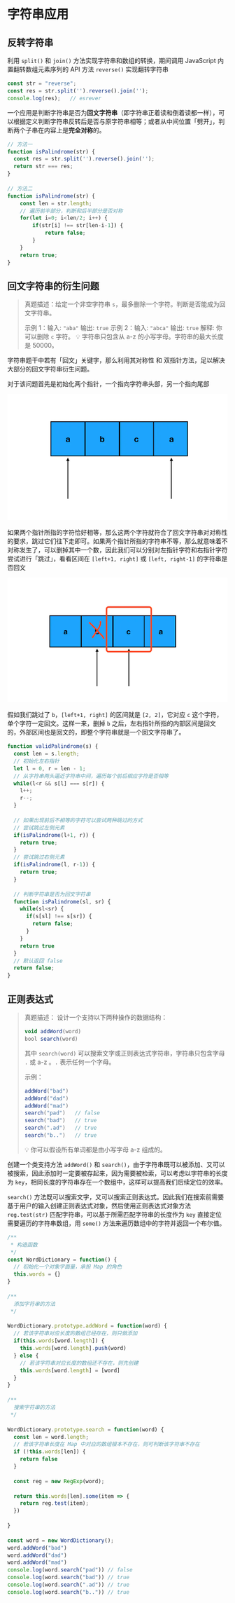 # 字符串应用

## 反转字符串
利用 `split()` 和 `join()` 方法实现字符串和数组的转换，期间调用 JavaScript 内置翻转数组元素序列的 API 方法 `reverse()` 实现翻转字符串

```js
const str = "reverse";
const res = str.split('').reverse().join('');
console.log(res);   // esrever
```

一个应用是判断字符串是否为**回文字符串**（即字符串正着读和倒着读都一样），可以根据定义判断字符串反转后是否与原字符串相等；或者从中间位置「劈开」，判断两个子串在内容上是**完全对称**的。

```js
// 方法一
function isPalindrome(str) {
  const res = str.split('').reverse().join('');
  return str === res;
}

// 方法二
function isPalindrome(str) {
    const len = str.length;
    // 遍历前半部分，判断和后半部分是否对称
    for(let i=0; i<len/2; i++) {
        if(str[i] !== str[len-i-1]) {
            return false;
        }
    }
    return true;
}
```

## 回文字符串的衍生问题
> 真题描述：给定一个非空字符串 `s`，最多删除一个字符。判断是否能成为回文字符串。
>
> 示例 1：输入: `"aba"` 输出: `true`
> 示例 2：输入: `"abca"` 输出: `true` 解释: 你可以删除 `c` 字符。
> :bulb: 字符串只包含从 a-z 的小写字母。字符串的最大长度是 50000。

字符串题干中若有「回文」关键字，那么利用其对称性 和 双指针方法，足以解决大部分的回文字符串衍生问题。

对于该问题首先是初始化两个指针，一个指向字符串头部，另一个指向尾部

![init pointer](./images/20200817100208470_29101.png)

如果两个指针所指的字符恰好相等，那么这两个字符就符合了回文字符串对对称性的要求，跳过它们往下走即可。如果两个指针所指的字符串不等，那么就意味着不对称发生了，可以删掉其中一个数，因此我们可以分别对左指针字符和右指针字符尝试进行「跳过」，看看区间在 `[left+1, right]` 或 `[left, right-1]` 的字符串是否回文

![skip left](./images/20200817100340034_15240.png)

假如我们跳过了 `b`，`[left+1, right]` 的区间就是 `[2, 2]`，它对应 `c` 这个字符，单个字符一定回文。这样一来，删掉 `b` 之后，左右指针所指的内部区间是回文的，外部区间也是回文的，即整个字符串就是一个回文字符串了。

```js
function validPalindrome(s) {
  const len = s.length;
  // 初始化左右指针
  let l = 0, r = len - 1;
  // 从字符串两头逼近字符串中间，遍历每个前后相应字符是否相等
  while(l<r && s[l] === s[r]) {
    l++;
    r--;
  }

  // 如果出现前后不相等的字符可以尝试两种跳过的方式
  // 尝试跳过左侧元素
  if(isPalindrome(l+1, r)) {
    return true;
  }
  // 尝试跳过右侧元素
  if(isPalindrome(l, r-1)) {
    return true;
  }

  // 判断字符串是否为回文字符串
  function isPalindrome(sl, sr) {
    while(sl<sr) {
      if(s[sl] !== s[sr]) {
        return false;
      }
    }
    return true
  }
  // 默认返回 false
  return false;
}
```

## 正则表达式
> 真题描述： 设计一个支持以下两种操作的数据结构：
> ```js
> void addWord(word)
> bool search(word)
> ```
> 其中 `search(word)` 可以搜索文字或正则表达式字符串，字符串只包含字母 `.` 或 a-z 。`.` 表示任何一个字母。
>
>示例：
> ```js
> addWord("bad")
> addWord("dad")
> addWord("mad")
> search("pad")   // false
> search("bad")   // true
> search(".ad")   // true
> search("b..")   // true
> ```
> :bulb: 你可以假设所有单词都是由小写字母 a-z 组成的。

创建一个类支持方法 `addWord()` 和 `search()`，由于字符串既可以被添加、又可以被搜索，因此添加时一定要被存起来，因为需要被检索，可以考虑以字符串的长度为 `key`，相同长度的字符串存在一个数组中，这样可以提高我们后续定位的效率。

`search()` 方法既可以搜索文字，又可以搜索正则表达式。因此我们在搜索前需要基于用户的输入创建正则表达式对象，然后使用正则表达式对象方法 `reg.test(str)` 匹配字符串，可以基于所需匹配字符串的长度作为  `key` 直接定位需要遍历的字符串数组，用 `some()` 方法来遍历数组中的字符并返回一个布尔值。

```js
/**
 * 构造函数
 */
const WordDictionary = function() {
  // 初始化一个对象字面量，承担 Map 的角色
  this.words = {}
}

/**
  添加字符串的方法
 */

WordDictionary.prototype.addWord = function(word) {
  // 若该字符串对应长度的数组已经存在，则只做添加
  if(this.words[word.length]) {
    this.words[word.length].push(word)
  } else {
    // 若该字符串对应长度的数组还不存在，则先创建
    this.words[word.length] = [word]
  }
}

/**
  搜索字符串的方法
 */

WordDictionary.prototype.search = function(word) {
  const len = word.length;
  // 若该字符串长度在 Map 中对应的数组根本不存在，则可判断该字符串不存在
  if (!this.words[len]) {
    return false
  }

  const reg = new RegExp(word);

  return this.words[len].some(item => {
    return reg.test(item);
  })

}

const word = new WordDictionary();
word.addWord("bad")
word.addWord("dad")
word.addWord("mad")
console.log(word.search("pad")) // false
console.log(word.search("bad")) // true
console.log(word.search(".ad")) // true
console.log(word.search("b..")) // true
```
